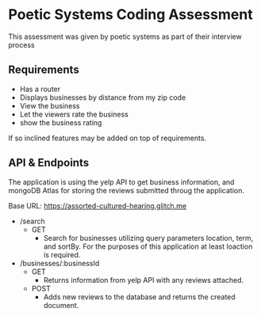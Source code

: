 # Poetic Systems Coding Assessment

This assessment was given by poetic systems as part of their interview process

## Requirements

- Has a router
- Displays businesses by distance from my zip code
- View the business
- Let the viewers rate the business
- show the business rating

If so inclined features may be added on top of requirements.

## API & Endpoints

The application is using the yelp API to get business information, and mongoDB Atlas for storing the reviews submitted throug the application.

Base URL: <https://assorted-cultured-hearing.glitch.me>

- /search
  - GET
    - Search for businesses utilizing query parameters location, term, and sortBy. For the purposes of this application at least loaction is required.
- /businesses/:businessId
  - GET
    - Returns information from yelp API with any reviews attached.
  - POST
    - Adds new reviews to the database and returns the created document.
